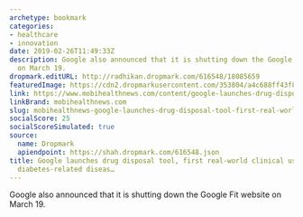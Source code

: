 ```yaml
---
archetype: bookmark
categories:
- healthcare
- innovation
date: 2019-02-26T11:49:33Z
description: Google also announced that it is shutting down the Google Fit website
  on March 19.
dropmark.editURL: http://radhikan.dropmark.com/616548/18085659
featuredImage: https://cdn2.dropmarkusercontent.com/353804/a4c688ff43f8e4193ac7c452620c78beae2c4d5a0e640d19f725f79775624b6b/thumbnail/googledrugdisposal.png?Expires=1557430063&Signature=SN1pJyo1HuthIFDvTK2TyeSAomIPA4S9Tzo0AsnStZqMvBUS08N4V2B-6ZcaEAQlEmbllKG2~5Gsf3C2AYF7H1-BQ8XHej7gmStimo5RMhhibNYRDd8egDe5zYVaonC4g7eaU2V3dwXkhGPjXFSWFhpX2nW12r2xwqVms1K4bE5ObaK2yAw1iJt7tVRNRUbqqKdhoiJo3wpcLyOwrXG5SZNzPp2Z9EYyy5qI02z8n9ia7EPZTc6tDc0nbnWbksRisejEiMh04cp2iA88HiSCsTaVLiUu5lv0E0a2AH2mwzyMzHiFn8VFiGI9fjtLk62GwobNVEZx7-zsbavnWU94Yw__&Key-Pair-Id=APKAITQYWVEN757ZA4KQ
link: https://www.mobihealthnews.com/content/google-launches-drug-disposal-tool-first-real-world-clinical-use-ml-diabetes-related
linkBrand: mobihealthnews.com
slug: mobihealthnews-google-launches-drug-disposal-tool-first-real-world-clinical-use-of-ml-for-diabetes-related-diseas
socialScore: 25
socialScoreSimulated: true
source:
  name: Dropmark
  apiendpoint: https://shah.dropmark.com/616548.json
title: Google launches drug disposal tool, first real-world clinical use of ML for
  diabetes-related diseas…
---
```

Google also announced that it is shutting down the Google Fit website on March 19.